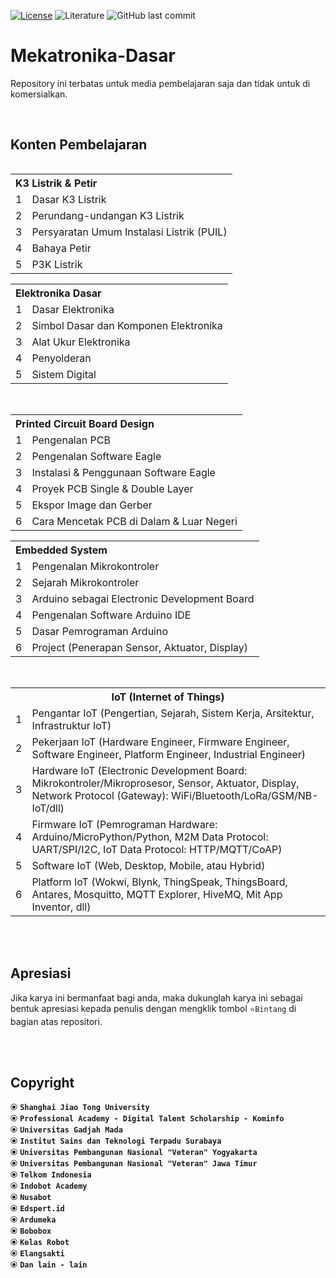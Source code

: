[![License](https://img.shields.io/badge/License-BSD%203--Clause-blue.svg?logo=github&color=%23F7DF1E)](https://opensource.org/licenses/BSD-3-Clause)
![Literature](https://img.shields.io/badge/Literature-Basic%20Mechatronics-light.svg?style=flat&logo=espressif&logoColor=white&color=%23F7DF1E)
![GitHub last commit](https://img.shields.io/github/last-commit/devancakra/Mekatronika-Dasar)

# Mekatronika-Dasar
Repository ini terbatas untuk media pembelajaran saja dan tidak untuk di komersialkan.

<br>

## Konten Pembelajaran

<div id="content-1" align="center">
<table align="left">
<tr>
<th colspan="2" align="left">K3 Listrik & Petir</th>
</tr>
<tr>
<td>1</td>
<td>Dasar K3 Listrik</td>
</tr>
<tr>
<td>2</td>
<td>Perundang-undangan K3 Listrik</td>
</tr>
<tr>
<td>3</td>
<td>Persyaratan Umum Instalasi Listrik (PUIL)</td>
</tr>
<tr>
<td>4</td>
<td>Bahaya Petir</td>
</tr>
<tr>
<td>5</td>
<td>P3K Listrik</td>
</tr>
</table>
  
<table>
<tr>
<th colspan="2" align="left">Elektronika Dasar</th>
</tr>
<tr>
<td>1</td>
<td>Dasar Elektronika</td>
</tr>
<tr>
<td>2</td>
<td>Simbol Dasar dan Komponen Elektronika</td>
</tr>
<tr>
<td>3</td>
<td>Alat Ukur Elektronika</td>
</tr>
<tr>
<td>4</td>
<td>Penyolderan</td>
</tr>
<tr>
<td>5</td>
<td>Sistem Digital</td>
</tr>
</table>
</div>

<br>

<div id="content-2" align="center">
<table align="left">
<tr>
<th colspan="2" align="left">Printed Circuit Board Design</th>
</tr>
<tr>
<td>1</td>
<td>Pengenalan PCB</td>
</tr>
<tr>
<td>2</td>
<td>Pengenalan Software Eagle</td>
</tr>
<tr>
<td>3</td>
<td>Instalasi & Penggunaan Software Eagle</td>
</tr>
<tr>
<td>4</td>
<td>Proyek PCB Single & Double Layer</td>
</tr>
<tr>
<td>5</td>
<td>Ekspor Image dan Gerber</td>
</tr>
<tr>
<td>6</td>
<td>Cara Mencetak PCB di Dalam & Luar Negeri</td>
</tr>
</table>
  
<table>
<tr>
<th colspan="2" align="left">Embedded System</th>
</tr>
<tr>
<td>1</td>
<td>Pengenalan Mikrokontroler</td>
</tr>
<tr>
<td>2</td>
<td>Sejarah Mikrokontroler</td>
</tr>
<tr>
<td>3</td>
<td>Arduino sebagai Electronic Development Board</td>
</tr>
<tr>
<td>4</td>
<td>Pengenalan Software Arduino IDE</td>
</tr>
<tr>
<td>5</td>
<td>Dasar Pemrograman Arduino</td>
</tr>
<tr>
<td rowspan="2">6</td>
<td rowspan="1">Project (Penerapan Sensor, Aktuator, Display)</td>
</tr>
</table>
</div>

<br>

<table>
<tr>
<th colspan="2">IoT (Internet of Things)</th>
</tr>
<tr>
<td>1</td>
<td>Pengantar IoT (Pengertian, Sejarah, Sistem Kerja, Arsitektur, Infrastruktur IoT)</td>
</tr>
<tr>
<td>2</td>
<td>Pekerjaan IoT (Hardware Engineer, Firmware Engineer, Software Engineer, Platform Engineer, Industrial Engineer)</td>
</tr>
<tr>
<td>3</td>
<td>Hardware IoT (Electronic Development Board: Mikrokontroler/Mikroprosesor, Sensor, Aktuator, Display, Network Protocol (Gateway): WiFi/Bluetooth/LoRa/GSM/NB-IoT/dll)</td>
</tr>
<tr>
<td>4</td>
<td>Firmware IoT (Pemrograman Hardware: Arduino/MicroPython/Python, M2M Data Protocol: UART/SPI/I2C, IoT Data Protocol: HTTP/MQTT/CoAP)</td>
</tr>
<tr>
<td>5</td>
<td>Software IoT (Web, Desktop, Mobile, atau Hybrid)</td>
</tr>
<tr>
<td>6</td>
<td>Platform IoT (Wokwi, Blynk, ThingSpeak, ThingsBoard, Antares, Mosquitto, MQTT Explorer, HiveMQ, Mit App Inventor, dll)</td>
</tr>
</table>

<br><br>

## Apresiasi
Jika karya ini bermanfaat bagi anda, maka dukunglah karya ini sebagai bentuk apresiasi kepada penulis dengan mengklik tombol ``` ⭐Bintang ``` di bagian atas repositori.

<br><br>

## Copyright
⦿ <strong>``` Shanghai Jiao Tong University ```</strong><br>
⦿ <strong>``` Professional Academy - Digital Talent Scholarship - Kominfo ```</strong><br>
⦿ <strong>``` Universitas Gadjah Mada ```</strong><br>
⦿ <strong>``` Institut Sains dan Teknologi Terpadu Surabaya ```</strong><br>
⦿ <strong>``` Universitas Pembangunan Nasional "Veteran" Yogyakarta ```</strong><br>
⦿ <strong>``` Universitas Pembangunan Nasional "Veteran" Jawa Timur ```</strong><br>
⦿ <strong>``` Telkom Indonesia ```</strong><br>
⦿ <strong>``` Indobot Academy ```</strong><br>
⦿ <strong>``` Nusabot ```</strong><br>
⦿ <strong>``` Edspert.id ```</strong><br>
⦿ <strong>``` Ardumeka ```</strong><br>
⦿ <strong>``` Bobobox ```</strong><br>
⦿ <strong>``` Kelas Robot ```</strong><br>
⦿ <strong>``` Elangsakti ```</strong><br>
⦿ <strong>``` Dan lain - lain ```</strong><br>
